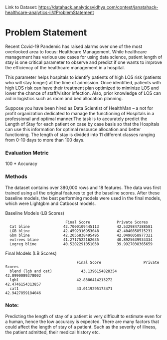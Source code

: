 Link to Dataset: https://datahack.analyticsvidhya.com/contest/janatahack-healthcare-analytics-ii/#ProblemStatement
# Problem Statement

Recent Covid-19 Pandemic has raised alarms over one of the most overlooked area to focus: Healthcare Management. While healthcare management has various 
use cases for using data science, patient length of stay is one critical parameter to observe and predict if one wants to improve the efficiency of the 
healthcare management in a hospital. 

This parameter helps hospitals to identify patients of high LOS risk (patients who will stay longer) at the time of admission. 
Once identified, patients with high LOS risk can have their treatment plan optimized to miminize LOS and lower the chance of staff/visitor infection. 
Also, prior knowledge of LOS can aid in logistics such as room and bed allocation planning.

Suppose you have been hired as Data Scientist of HealthMan – a not for profit organization dedicated to manage the functioning of Hospitals 
in a professional and optimal manner.The task is to accurately predict the Length of Stay for each patient on case by case basis so that the 
Hospitals can use this information for optimal resource allocation and better functioning. The length of stay is divided into 11 different classes 
ranging from 0-10 days to more than 100 days.

### Evaluation Metric
100 * Accuracy

### Methods
The dataset contains over 380,000 rows and 18 features.
The data was first trained using all the original features to get the baseline scores. After these baseline models, the best performing models were used in the final models,
which were Lightgbm and Catboost models.

Baseline Models (LB Scores)

                               Final Score            Private Scores
      Cat bline	              42.7000109445113	      42.5329847388581
      LGB bline	              42.4592316953048	      42.4040858515231
      Gbm bline	              42.2056838495495	      42.0490058977321
      extrees bline	          41.2717522162635	      40.8925639934334
      Logreg bline	          40.5202291051038	      39.9927038365659


Final Models (LB Scores)

                                    Final Score                   Private Scores
      blend (lgb and cat)	          43.1396154828354	            42.8990089378002
      lgb1	                        42.8386414213272	            42.4746154313857
      cat1	                        43.0119295173471	            42.9427859184046

### Note:
Predicting the length of stay of a patient is very difficult to estimate even for a human, hence the low accuracy is expected. 
There are many factors that could affect the length of stay of a patient. Such as the severity of illness, the patient admitted, their medical history etc.
